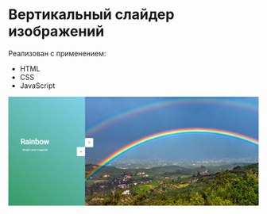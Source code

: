 # Вертикальный слайдер изображений

Реализован с применением:
* HTML
* CSS
* JavaScript

![](https://github.com/AnnaAlexandrova1/Mini-Dashboard/blob/master/Slider_for_readmeMD.png)
